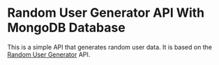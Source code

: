 # Random User Generator API With MongoDB Database

This is a simple API that generates random user data. It is based on the [Random User Generator](https://randomuser.me/) API.
